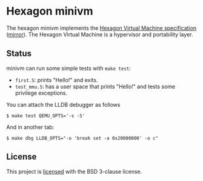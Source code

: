 
# Hexagon minivm

The hexagon minivm implements the
[Hexagon Virtual Machine specification](https://docs.qualcomm.com/bundle/publicresource/80-NB419-3_REV_A_Hexagin_Virtual_Machine_Specification.pdf) ([mirror](https://archive.is/yzlri)).
The Hexagon Virtual Machine is a hypervisor and portability layer.

## Status

minivm can run some simple tests with `make test`:

- `first.S`: prints "Hello!" and exits.
- `test_mmu.S`: has a user space that prints "Hello!" and tests some privilege
  exceptions.

You can attach the LLDB debugger as follows

    $ make test QEMU_OPTS='-s -S'

And in another tab:

    $ make dbg LLDB_OPTS="-o 'break set -a 0x20000000' -o c"
## License

This project is [licensed](LICENSE) with the BSD 3-clause license.
